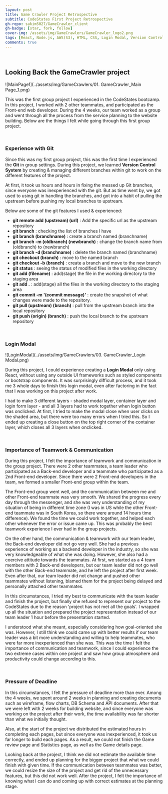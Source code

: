 ```yaml
---
layout: post
title: Game Crawler Project Retrospective
subtitle: CodeStates First Project Retrospective
gh-repo: sakim5027/GameCrawler_client
gh-badge: [star, fork, follow]
cover-img: /assets/img/GameCrawlers/GameCrawler_logo2.png
tags: [React, Node.js, AWS(S3), HTML, CSS, Login Modal, Version Control System, Responsive Web Design, Retrospective]
comments: true
---
```

<br>

## Looking Back the GameCrawler project

  ![MainPage1](../assets/img/GameCrawlers/01. GameCrawler_Main Page_1.png)

This was the first group project I experienced in the CodeStates bootcamp. In this project, I worked with 2 other teammates, and participated as the Front-end web developer. During the 4 weeks, our team worked as a group and went through all the process from the service planning to the website building. Below are the things I felt while going through this first group project.

<br>

### Experience with Git

Since this was my first group project, this was the first time I experienced the **Git** in group settings. During this project, we learned **Version Control System** by creating & managing different branches within git to work on the different features of the project. 

At first, it took us hours and hours in fixing the messed up Git branches, since everyone was inexperienced with the git. But as time went by, we got used to using git in handling the branches, and got into a habit of pulling the upstream before pushing my local branches to upstream. 

Below are some of the git features I used & experienced:

- **git remote add (upstream) (url)** : Add the specific url as the upstream repository
- **git branch** : checking the list of branches I have
- **git branch (branchname)** : create a branch named (branchname)
- **git branch -m (oldbranch) (newbranch)** : change the branch name from (oldbranch) to (newbranch)
- **git branch -d (branchname)** : delete the branch named (branchname)
- **git checkout (branch)** : move to the named branch
- **git checkout -b (branch)** : create a branch and move to the new branch
- **git status** : seeing the status of modified files in the working directory
- **git add (filename)** : add(stage) the file in the working directory to the staging area
- **git add .** : add(stage) all the files in the working directory to the staging area
- **git commit -m '(commit message)'** : create the snapshot of what changes were made to the repository.
- **git pull (upstream) (branch)** : pull from the upstream branch into the local repository
- **git push (origin) (branch)** : push the local branch to the upstream repository

<br>

### Login Modal

  ![LoginModal](../assets/img/GameCrawlers/03. GameCrawler_Login Modal.png)

During this project, I could experience creating a **Login Modal** only using React, without using any outside UI frameworks such as styled components or bootstrap components. It was surprisingly difficult process, and it took me 3 whole days to finish this login modal, even after factoring in the fact that I was working on this project after work.

I had to make 3 different layers - shaded modal layer, container layer and login form layer - and all 3 layers had to work together when login button was onclicked. At first, I tried to make the modal close when user clicks on the shaded area, but there were too many errors when I tried this. So I ended up creating a close button on the top right corner of the container layer, which closes all 3 layers when onclicked.

<br>

### Importance of Teamwork & Communication

During this project, I felt the importance of teamwork and communication in the group project. There were 2 other teammates, a team leader who participated as a Back-end developer and a teammate who participated as a 2nd Front-end developer. Since there were 2 Front-end developers in the team, we formed a smaller Front-end group within the team.

The Front-end group went well, and the communication between me and other Front-end teammate was very smooth. We shared the progress every day through the messenger, and she was very understanding of my situation of being in different time zone (I was in US while the other Front-end teammate was in South Korea, so there were around 14 hours time difference). We found the time we could work together, and helped each other whenever the error or issue came up. This was probably the best teamwork experience I ever had in the group projects.

On the other hand, the communication & teamwork with our team leader, the Back-end developer did not go very well. She had a previous experience of working as a backend developer in the industry, so she was very knowledgeable of what she was doing. However, she also had a coercive attitude towards the teammates. At first, we started as a 4 team members with 2 Back-end developers, but our team leader did not go well with the other Back-end teammate, and he left the project after first week. Even after that, our team leader did not change and pushed other teammates without listening, blamed them for the project being delayed and personally attached other teammates. 

In this circumstances, I tried my best to communicate with the team leader and finish the project, but finally she refused to represent our project to the CodeStates due to the reason 'project has not met all the goals'. I wrapped up all the situation and prepared the project representation instead of our team leader 1 hour before the presentation started.

I understood what she meant, especially considering how goal-oriented she was. However, I still think we could came up with better results if our team leader was a bit more understanding and willing to help teammates, who were far more inexperienced than she was. This was the time I felt the importance of communication and teamwork, since I could experience the two extreme cases within one project and saw how group atmosphere and productivity could change according to this.

<br>

### Pressure of Deadline

In this circumstances, I felt the pressure of deadline more than ever. Among the 4 weeks, we spent around 2 weeks in planning and creating documents such as wireframe, flow charts, DB Schema and API documents. After that we were left with 2 weeks for building website, and since everyone was working on the project after their work, the time availability was far shorter than what we initially thought. 

Also, at the start of the project we distributed the estimated hours in completing each pages, but since everyone was inexperienced, it took us far longer to build each pages. As a result, we could not finish the Game review page and Statistics page, as well as the Game details page. 

Looking back at the project, I think we did not estimate the available time correctly, and ended up planning for the bigger project that what we could finish with given time. If the communication between teammates was better, we could resize the size of the project and get rid of the unnecessary features, but this did not work well. After the project, I felt the importance of knowing what I can do and coming up with correct estimates at the planning stage.


<br>